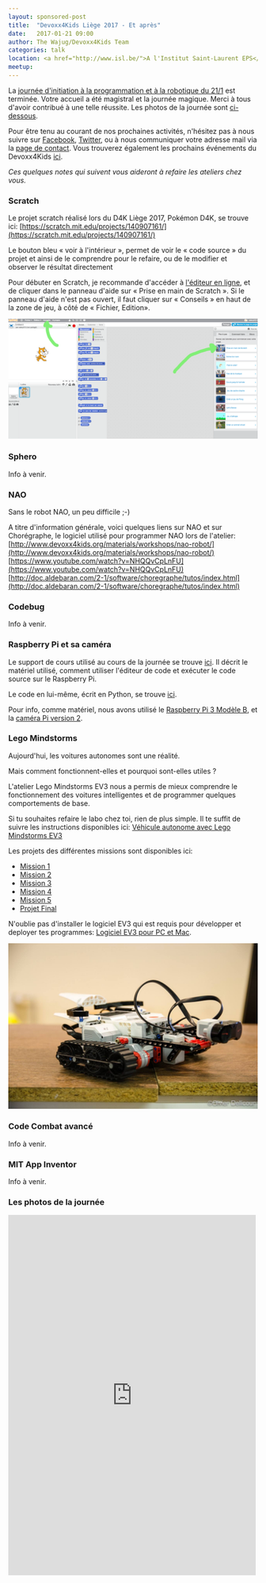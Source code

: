 ```yaml
---
layout: sponsored-post
title:  "Devoxx4Kids Liège 2017 - Et après"
date:   2017-01-21 09:00
author: The Wajug/Devoxx4Kids Team
categories: talk
location: <a href="http://www.isl.be/">A l'Institut Saint-Laurent EPS</a><br/>Rue Saint-Laurent, 33<br/>4000 Liège<br/><br/><a href="http://www.isl.be/contact/">Plan d'accès</a><br/>Possibilités de parking sur la droite en descendant la rue Saint-Laurent, juste après Saint-Laurent.
meetup: 
---
```


La [journée d'initiation à la programmation et à la robotique du 21/1](/talk/2017/d4k) est terminée. 
Votre accueil a été magistral et la journée magique. Merci à tous d'avoir contribué à une telle réussite.
Les photos de la journée sont [ci-dessous](#photos).
 
Pour être tenu au courant de nos prochaines activités, n'hésitez pas à nous suivre sur [Facebook](https://www.facebook.com/wajug.be), [Twitter](https://twitter.com/wajug), ou à nous communiquer votre adresse mail via la [page de contact](/contact). 
Vous trouverez également les prochains événements du Devoxx4Kids [ici](http://www.devoxx4kids.org/events/).

_Ces quelques notes qui suivent vous aideront à refaire les ateliers chez vous._

### Scratch
Le projet scratch réalisé lors du D4K Liège 2017, Pokémon D4K, se trouve ici: [https://scratch.mit.edu/projects/140907161/](https://scratch.mit.edu/projects/140907161/)

Le bouton bleu « voir à l'intérieur », permet de voir le « code source » du projet et ainsi de le comprendre pour le refaire, ou de le modifier et observer le résultat directement

Pour débuter en Scratch, je recommande d'accéder à [l'éditeur en ligne](https://scratch.mit.edu/projects/editor/), et de cliquer dans le panneau d'aide sur « Prise en main de Scratch ». Si le panneau d'aide 
n'est pas ouvert, il faut cliquer sur « Conseils » en haut de la zone de jeu, à côté de « Fichier, Edition».

![scratch](/img/scratch-screenshot.png)

### Sphero 
Info à venir.


### NAO
Sans le robot NAO, un peu difficile ;-)

A titre d'information générale, voici quelques liens sur NAO et sur Chorégraphe, le logiciel utilisé pour programmer NAO lors de l'atelier:
[http://www.devoxx4kids.org/materials/workshops/nao-robot/](http://www.devoxx4kids.org/materials/workshops/nao-robot/)
[https://www.youtube.com/watch?v=NHQQvCpLnFU](https://www.youtube.com/watch?v=NHQQvCpLnFU)
[http://doc.aldebaran.com/2-1/software/choregraphe/tutos/index.html](http://doc.aldebaran.com/2-1/software/choregraphe/tutos/index.html)


### Codebug
Info à venir.

### Raspberry Pi et sa caméra
Le support de cours utilisé au cours de la journée se trouve [ici](https://github.com/devoxx4kids/materials/raw/master/workshops/InternetOfThings/raspberrypi/fr/picamera/Devoxx4Kids_PiCamera_Workshop-FR.pptx).
Il décrit le matériel utilisé, comment utiliser l'éditeur de code et exécuter le code source sur le Raspberry Pi.

Le code en lui-même, écrit en Python, se trouve [ici](https://github.com/devoxx4kids/materials/tree/master/workshops/InternetOfThings/raspberrypi/fr/picamera).

Pour info, comme matériel, nous avons utilisé le [Raspberry Pi 3 Modèle B](https://www.raspberrypi.org/products/raspberry-pi-3-model-b/), et la [caméra Pi version 2](https://www.raspberrypi.org/products/camera-module-v2/).

### Lego Mindstorms
Aujourd'hui, les voitures autonomes sont une réalité. 

Mais comment fonctionnent-elles et pourquoi sont-elles utiles ?

L'atelier Lego Mindstorms EV3 nous a permis de mieux comprendre le fonctionnement des voitures intelligentes et de programmer quelques comportements de base.

Si tu souhaites refaire le labo chez toi, rien de plus simple.
Il te suffit de suivre les instructions disponibles ici: [Véhicule autonome avec Lego Mindstorms EV3](https://github.com/WAJUG/d4k-wajug-mindstorms/raw/master/liege-21-jan-2017/smart-car-EV3-fr.pdf)

Les projets des différentes missions sont disponibles ici:

- [Mission 1](https://github.com/WAJUG/d4k-wajug-mindstorms/raw/master/liege-21-jan-2017/solutions/mission01.ev3)
- [Mission 2](https://github.com/WAJUG/d4k-wajug-mindstorms/raw/master/liege-21-jan-2017/solutions/mission02.ev3)
- [Mission 3](https://github.com/WAJUG/d4k-wajug-mindstorms/raw/master/liege-21-jan-2017/solutions/mission03.ev3)
- [Mission 4](https://github.com/WAJUG/d4k-wajug-mindstorms/raw/master/liege-21-jan-2017/solutions/mission04.ev3)
- [Mission 5](https://github.com/WAJUG/d4k-wajug-mindstorms/raw/master/liege-21-jan-2017/solutions/mission05.ev3)
- [Projet Final](https://github.com/WAJUG/d4k-wajug-mindstorms/raw/master/liege-21-jan-2017/solutions/smart-car.ev3)
 
N'oublie pas d'installer le logiciel EV3 qui est requis pour développer et deployer tes programmes: [Logiciel EV3 pour PC et Mac](https://www.lego.com/fr-be/mindstorms/downloads/download-software).

![Lego Mindstorms EV3](/img/lego_mindstorms_screenshot.jpg)

### Code Combat avancé
Info à venir.

### MIT App Inventor
Info à venir.

<a name="photos"></a>

### Les photos de la journée


<iframe src="https://www.facebook.com/plugins/post.php?href=https%3A%2F%2Fwww.facebook.com%2Fwajug.be%2Fposts%2F1284773824923699&width=500" width="500" height="727" style="border:none;overflow:hidden" scrolling="no" frameborder="0" allowTransparency="true"></iframe>